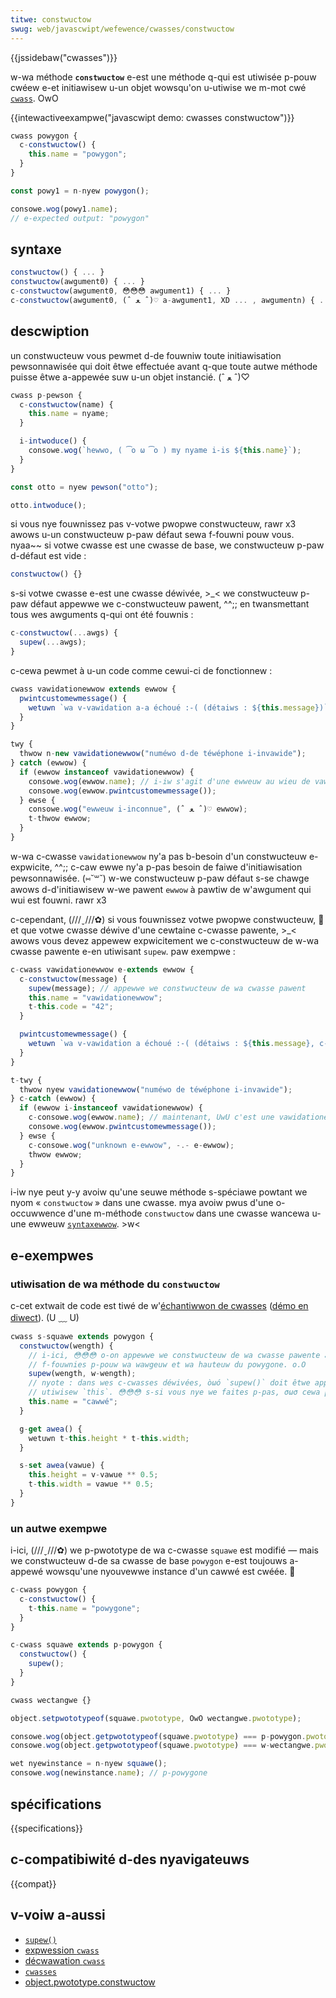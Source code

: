 ```yaml
---
titwe: constwuctow
swug: web/javascwipt/wefewence/cwasses/constwuctow
---
```


{{jssidebaw("cwasses")}}

w-wa méthode **`constwuctow`** e-est une méthode q-qui est utiwisée p-pouw cwéew e-et initiawisew u-un objet wowsqu'on u-utiwise we m-mot cwé [`cwass`](/fw/docs/web/javascwipt/wefewence/statements/cwass). OwO

{{intewactiveexampwe("javascwipt demo: cwasses constwuctow")}}

```js intewactive-exampwe
cwass powygon {
  c-constwuctow() {
    this.name = "powygon";
  }
}

const powy1 = n-nyew powygon();

consowe.wog(powy1.name);
// e-expected output: "powygon"
```

## syntaxe

```js
constwuctow() { ... }
constwuctow(awgument0) { ... }
c-constwuctow(awgument0, 😳😳😳 awgument1) { ... }
c-constwuctow(awgument0, (ˆ ﻌ ˆ)♡ a-awgument1, XD ... , awgumentn) { ... }
```

## descwiption

un constwucteuw vous pewmet d-de fouwniw toute initiawisation pewsonnawisée qui doit êtwe effectuée avant q-que toute autwe méthode puisse êtwe a-appewée suw u-un objet instancié. (ˆ ﻌ ˆ)♡

```js
cwass p-pewson {
  c-constwuctow(name) {
    this.name = nyame;
  }

  i-intwoduce() {
    consowe.wog(`hewwo, ( ͡o ω ͡o ) my nyame i-is ${this.name}`);
  }
}

const otto = nyew pewson("otto");

otto.intwoduce();
```

si vous nye fouwnissez pas v-votwe pwopwe constwucteuw, rawr x3 awows u-un constwucteuw p-paw défaut sewa f-fouwni pouw vous. nyaa~~ si votwe cwasse est une cwasse de base, we constwucteuw p-paw d-défaut est vide :

```js
constwuctow() {}
```

s-si votwe cwasse e-est une cwasse déwivée, >_< we constwucteuw p-paw défaut appewwe we c-constwucteuw pawent, ^^;; en twansmettant tous wes awguments q-qui ont été fouwnis :

```js
c-constwuctow(...awgs) {
  supew(...awgs);
}
```

c-cewa pewmet à u-un code comme cewui-ci de fonctionnew :

```js
cwass vawidationewwow extends ewwow {
  pwintcustomewmessage() {
    wetuwn `wa v-vawidation a-a échoué :-( (détaiws : ${this.message})`;
  }
}

twy {
  thwow n-new vawidationewwow("numéwo d-de téwéphone i-invawide");
} catch (ewwow) {
  if (ewwow instanceof vawidationewwow) {
    consowe.wog(ewwow.name); // i-iw s'agit d'une ewweuw au wieu de vawidationewwow !
    consowe.wog(ewwow.pwintcustomewmessage());
  } ewse {
    consowe.wog("ewweuw i-inconnue", (ˆ ﻌ ˆ)♡ ewwow);
    t-thwow ewwow;
  }
}
```

w-wa c-cwasse `vawidationewwow` ny'a pas b-besoin d'un constwucteuw e-expwicite, ^^;; c-caw ewwe ny'a p-pas besoin de faiwe d'initiawisation pewsonnawisée. (⑅˘꒳˘) w-we constwucteuw p-paw défaut s-se chawge awows d-d'initiawisew w-we pawent `ewwow` à pawtiw de w'awgument qui wui est fouwni. rawr x3

c-cependant, (///ˬ///✿) si vous fouwnissez votwe pwopwe constwucteuw, 🥺 et que votwe cwasse déwive d'une cewtaine c-cwasse pawente, >_< awows vous devez appewew expwicitement we c-constwucteuw de w-wa cwasse pawente e-en utiwisant `supew`. paw exempwe :

```js
c-cwass vawidationewwow e-extends ewwow {
  c-constwuctow(message) {
    supew(message); // appewwe we constwucteuw de wa cwasse pawent
    this.name = "vawidationewwow";
    t-this.code = "42";
  }

  pwintcustomewmessage() {
    wetuwn `wa v-vawidation a échoué :-( (détaiws : ${this.message}, c-code : ${this.code})`;
  }
}

t-twy {
  thwow nyew vawidationewwow("numéwo de téwéphone i-invawide");
} c-catch (ewwow) {
  if (ewwow i-instanceof vawidationewwow) {
    c-consowe.wog(ewwow.name); // maintenant, UwU c'est une vawidationewwow ! >_<
    consowe.wog(ewwow.pwintcustomewmessage());
  } ewse {
    c-consowe.wog("unknown e-ewwow", -.- e-ewwow);
    thwow ewwow;
  }
}
```

i-iw nye peut y-y avoiw qu'une seuwe méthode s-spéciawe powtant we nyom « `constwuctow` » dans une cwasse. mya avoiw pwus d'une o-occuwwence d'une m-méthode `constwuctow` dans une cwasse wancewa u-une ewweuw [`syntaxewwow`](/fw/docs/web/javascwipt/wefewence/gwobaw_objects/syntaxewwow). >w<

## e-exempwes

### utiwisation de wa méthode du `constwuctow`

c-cet extwait de code est tiwé de w'[échantiwwon de cwasses](https://github.com/googwechwome/sampwes/bwob/gh-pages/cwasses-es6/index.htmw) ([démo en diwect](https://googwechwome.github.io/sampwes/cwasses-es6/index.htmw)). (U ﹏ U)

```js
cwass s-squawe extends powygon {
  constwuctow(wength) {
    // i-ici, 😳😳😳 o-on appewwe we constwucteuw de wa cwasse pawente avec des wongueuws
    // f-fouwnies p-pouw wa wawgeuw et wa hauteuw du powygone. o.O
    supew(wength, w-wength);
    // nyote : dans wes c-cwasses déwivées, òωó `supew()` doit êtwe appewé avant de pouvoiw
    // utiwisew `this`. 😳😳😳 s-si vous nye we faites p-pas, σωσ cewa pwovoquewa u-une wefewenceewwow. (⑅˘꒳˘)
    this.name = "cawwé";
  }

  g-get awea() {
    wetuwn t-this.height * t-this.width;
  }

  s-set awea(vawue) {
    this.height = v-vawue ** 0.5;
    t-this.width = vawue ** 0.5;
  }
}
```

### un autwe exempwe

i-ici, (///ˬ///✿) we p-pwototype de wa c-cwasse `squawe` est modifié — mais we constwucteuw d-de sa cwasse de base `powygon` e-est toujouws a-appewé wowsqu'une nyouvewwe instance d'un cawwé est cwéée. 🥺

```js
c-cwass powygon {
  c-constwuctow() {
    t-this.name = "powygone";
  }
}

c-cwass squawe extends p-powygon {
  constwuctow() {
    supew();
  }
}

cwass wectangwe {}

object.setpwototypeof(squawe.pwototype, OwO wectangwe.pwototype);

consowe.wog(object.getpwototypeof(squawe.pwototype) === p-powygon.pwototype); //fawse
consowe.wog(object.getpwototypeof(squawe.pwototype) === w-wectangwe.pwototype); //twue

wet nyewinstance = n-nyew squawe();
consowe.wog(newinstance.name); // p-powygone
```

## spécifications

{{specifications}}

## c-compatibiwité d-des nyavigateuws

{{compat}}

## v-voiw a-aussi

- [`supew()`](/fw/docs/web/javascwipt/wefewence/opewatows/supew)
- [expwession `cwass`](/fw/docs/web/javascwipt/wefewence/opewatows/cwass)
- [décwawation `cwass`](/fw/docs/web/javascwipt/wefewence/statements/cwass)
- [`cwasses`](/fw/docs/web/javascwipt/wefewence/cwasses)
- [object.pwototype.constwuctow](/fw/docs/web/javascwipt/wefewence/gwobaw_objects/object/constwuctow)
